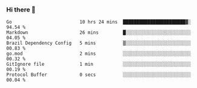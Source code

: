 ### Hi there 👋

<!--
**yeya24/yeya24** is a ✨ _special_ ✨ repository because its `README.md` (this file) appears on your GitHub profile.

Here are some ideas to get you started:

- 🔭 I’m currently working on ...
- 🌱 I’m currently learning ...
- 👯 I’m looking to collaborate on ...
- 🤔 I’m looking for help with ...
- 💬 Ask me about ...
- 📫 How to reach me: ...
- 😄 Pronouns: ...
- ⚡ Fun fact: ...
-->

<!--START_SECTION:waka-->

```text
Go                         10 hrs 24 mins  ███████████████████████▓░   94.54 %
Markdown                   26 mins         █░░░░░░░░░░░░░░░░░░░░░░░░   04.05 %
Brazil Dependency Config   5 mins          ▒░░░░░░░░░░░░░░░░░░░░░░░░   00.83 %
go.mod                     2 mins          ░░░░░░░░░░░░░░░░░░░░░░░░░   00.32 %
GitIgnore file             1 min           ░░░░░░░░░░░░░░░░░░░░░░░░░   00.19 %
Protocol Buffer            0 secs          ░░░░░░░░░░░░░░░░░░░░░░░░░   00.04 %
```

<!--END_SECTION:waka-->
